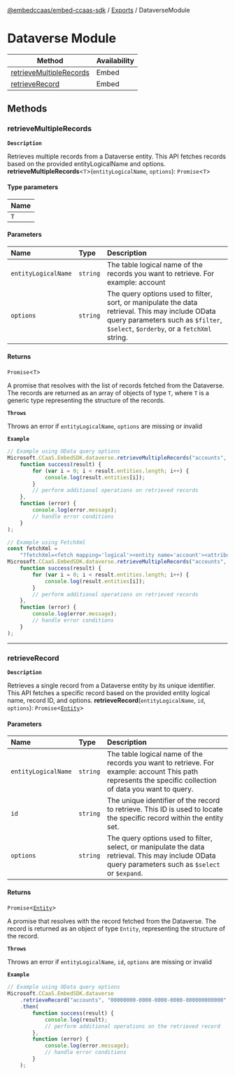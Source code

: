 [@embedccaas/embed-ccaas-sdk](../README.md) / [Exports](../modules.md) / DataverseModule



# Dataverse Module
| Method | Availability |
| ------ | ------------ |
| [retrieveMultipleRecords](DataverseModule.md#retrievemultiplerecords) | Embed |
| [retrieveRecord](DataverseModule.md#retrieverecord) | Embed |


## Methods

### retrieveMultipleRecords
**`Description`**

Retrieves multiple records from a Dataverse entity.
This API fetches records based on the provided entityLogicalName and options.
**retrieveMultipleRecords**<`T`\>(`entityLogicalName`, `options`): `Promise`<`T`\>

#### Type parameters

| Name |
| :--- |
| `T`  |

#### Parameters

| Name                | Type     | Description                                                                                                                                                                         |
| :------------------ | :------- | :---------------------------------------------------------------------------------------------------------------------------------------------------------------------------------- |
| `entityLogicalName` | `string` | The table logical name of the records you want to retrieve. For example: account                                                                                                    |
| `options`           | `string` | The query options used to filter, sort, or manipulate the data retrieval. This may include OData query parameters such as `$filter`, `$select`, `$orderby`, or a `fetchXml` string. |

#### Returns

`Promise`<`T`\>

A promise that resolves with the list of records fetched from the Dataverse.
The records are returned as an array of objects of type `T`, where `T` is a generic type representing the structure of the records.

**`Throws`**

Throws an error if `entityLogicalName`, `options` are missing or invalid

**`Example`**

```ts
// Example using OData query options
Microsoft.CCaaS.EmbedSDK.dataverse.retrieveMultipleRecords("accounts", "?$select=name&$top=3").then(
	function success(result) {
		for (var i = 0; i < result.entities.length; i++) {
			console.log(result.entities[i]);
		}
		// perform additional operations on retrieved records
	},
	function (error) {
		console.log(error.message);
		// handle error conditions
	}
);

// Example using FetchXml
const fetchXml =
	"?fetchXml=<fetch mapping='logical'><entity name='account'><attribute name='accountid'/><attribute name='name'/></entity></fetch>";
Microsoft.CCaaS.EmbedSDK.dataverse.retrieveMultipleRecords("accounts", fetchXml).then(
	function success(result) {
		for (var i = 0; i < result.entities.length; i++) {
			console.log(result.entities[i]);
		}
		// perform additional operations on retrieved records
	},
	function (error) {
		console.log(error.message);
		// handle error conditions
	}
);
```



---

### retrieveRecord
**`Description`**

Retrieves a single record from a Dataverse entity by its unique identifier.
This API fetches a specific record based on the provided entity logical name, record ID, and options.
**retrieveRecord**(`entityLogicalName`, `id`, `options`): `Promise`<[`Entity`](../modules.md#entity)\>

#### Parameters

| Name                | Type     | Description                                                                                                                                              |
| :------------------ | :------- | :------------------------------------------------------------------------------------------------------------------------------------------------------- |
| `entityLogicalName` | `string` | The table logical name of the records you want to retrieve. For example: account This path represents the specific collection of data you want to query. |
| `id`                | `string` | The unique identifier of the record to retrieve. This ID is used to locate the specific record within the entity set.                                    |
| `options`           | `string` | The query options used to filter, select, or manipulate the data retrieval. This may include OData query parameters such as `$select` or `$expand`.      |

#### Returns

`Promise`<[`Entity`](../modules.md#entity)\>

A promise that resolves with the record fetched from the Dataverse.
The record is returned as an object of type `Entity`, representing the structure of the record.


**`Throws`**

Throws an error if `entityLogicalName`, `id`, `options` are missing or invalid

**`Example`**

```ts
// Example using OData query options
Microsoft.CCaaS.EmbedSDK.dataverse
	.retrieveRecord("accounts", "00000000-0000-0000-0000-000000000000", "?$select=name")
	.then(
		function success(result) {
			console.log(result);
			// perform additional operations on the retrieved record
		},
		function (error) {
			console.log(error.message);
			// handle error conditions
		}
	);
```
